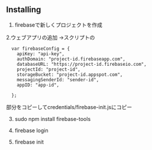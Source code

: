 

## Installing

1. firebaseで新しくプロジェクトを作成

2.ウェブアプリの追加
→スクリプトの
```
  var firebaseConfig = {
    apiKey: "api-key",
    authDomain: "project-id.firebaseapp.com",
    databaseURL: "https://project-id.firebaseio.com",
    projectId: "project-id",
    storageBucket: "project-id.appspot.com",
    messagingSenderId: "sender-id",
    appID: "app-id",

  };

```

部分をコピーしてcredentials/firebase-init.jsにコピー

3. sudo npm install firebase-tools

4. firebase login
5. firebase init

